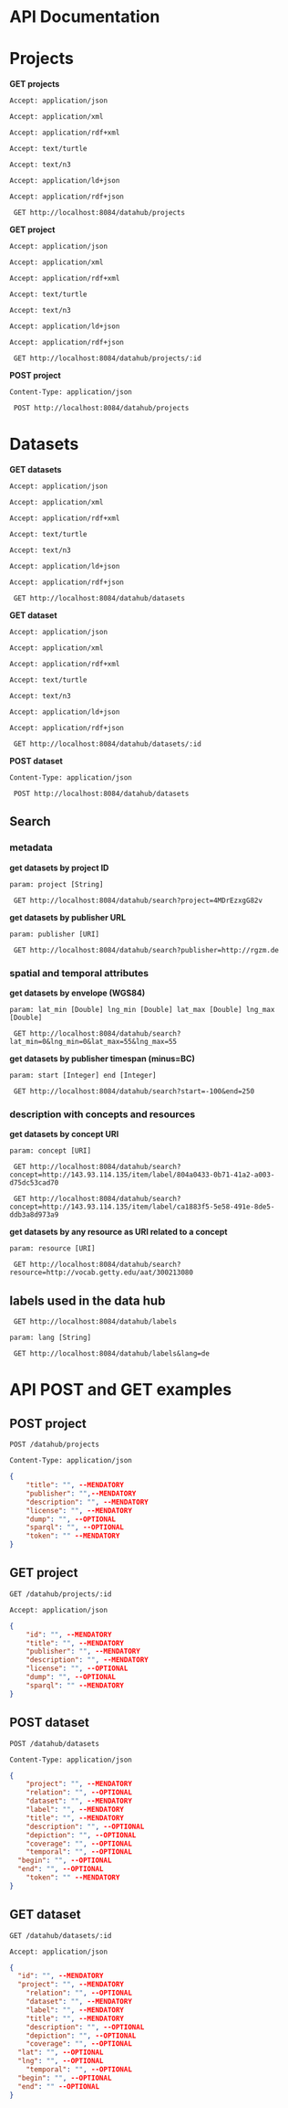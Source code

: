 # API Documentation

# Projects

**GET projects**

`Accept: application/json`

`Accept: application/xml`

`Accept: application/rdf+xml`

`Accept: text/turtle`

`Accept: text/n3`

`Accept: application/ld+json`

`Accept: application/rdf+json`

` GET http://localhost:8084/datahub/projects`

**GET project**

`Accept: application/json`

`Accept: application/xml`

`Accept: application/rdf+xml`

`Accept: text/turtle`

`Accept: text/n3`

`Accept: application/ld+json`

`Accept: application/rdf+json`

` GET http://localhost:8084/datahub/projects/:id`

**POST project**

`Content-Type: application/json`

` POST http://localhost:8084/datahub/projects`

# Datasets

**GET datasets**

`Accept: application/json`

`Accept: application/xml`

`Accept: application/rdf+xml`

`Accept: text/turtle`

`Accept: text/n3`

`Accept: application/ld+json`

`Accept: application/rdf+json`

` GET http://localhost:8084/datahub/datasets`

**GET dataset**

`Accept: application/json`

`Accept: application/xml`

`Accept: application/rdf+xml`

`Accept: text/turtle`

`Accept: text/n3`

`Accept: application/ld+json`

`Accept: application/rdf+json`

` GET http://localhost:8084/datahub/datasets/:id`

**POST dataset**

`Content-Type: application/json`

` POST http://localhost:8084/datahub/datasets`

## Search

### metadata

**get datasets by project ID**

`param: project [String]`

` GET http://localhost:8084/datahub/search?project=4MDrEzxgG82v`

**get datasets by publisher URL**

`param: publisher [URI]`

` GET http://localhost:8084/datahub/search?publisher=http://rgzm.de`

### spatial and temporal attributes

**get datasets by envelope (WGS84)**

`param: lat_min [Double] lng_min [Double] lat_max [Double] lng_max [Double]`

` GET http://localhost:8084/datahub/search?lat_min=0&lng_min=0&lat_max=55&lng_max=55`

**get datasets by publisher timespan (minus=BC)**

`param: start [Integer] end [Integer]`

` GET http://localhost:8084/datahub/search?start=-100&end=250`

### description with concepts and resources

**get datasets by concept URI**

`param: concept [URI]`

` GET http://localhost:8084/datahub/search?concept=http://143.93.114.135/item/label/804a0433-0b71-41a2-a003-d75dc53cad70`

` GET http://localhost:8084/datahub/search?concept=http://143.93.114.135/item/label/ca1883f5-5e58-491e-8de5-ddb3a8d973a9`

**get datasets by any resource as URI related to a concept**

`param: resource [URI]`

` GET http://localhost:8084/datahub/search?resource=http://vocab.getty.edu/aat/300213080`

## labels used in the data hub

` GET http://localhost:8084/datahub/labels`

`param: lang [String]`

` GET http://localhost:8084/datahub/labels&lang=de`


# API POST and GET examples

## POST project

`POST /datahub/projects`

`Content-Type: application/json`

```json
{
	"title": "", --MENDATORY
	"publisher": "",--MENDATORY
	"description": "", --MENDATORY
	"license": "", --MENDATORY
	"dump": "", --OPTIONAL
	"sparql": "", --OPTIONAL
	"token": "" --MENDATORY
}
```

## GET project

`GET /datahub/projects/:id`

`Accept: application/json`

```json
{
	"id": "", --MENDATORY
	"title": "", --MENDATORY
	"publisher": "", --MENDATORY
	"description": "", --MENDATORY
	"license": "", --OPTIONAL
	"dump": "", --OPTIONAL
	"sparql": "" --MENDATORY
}
```

## POST dataset

`POST /datahub/datasets`

`Content-Type: application/json`

```json
{
	"project": "", --MENDATORY
	"relation": "", --OPTIONAL
	"dataset": "", --MENDATORY
	"label": "", --MENDATORY
	"title": "", --MENDATORY
	"description": "", --OPTIONAL
	"depiction": "", --OPTIONAL
	"coverage": "", --OPTIONAL
	"temporal": "", --OPTIONAL
  "begin": "", --OPTIONAL
  "end": "", --OPTIONAL
	"token": "" --MENDATORY
}
```

## GET dataset

`GET /datahub/datasets/:id`

`Accept: application/json`

```json
{
  "id": "", --MENDATORY
  "project": "", --MENDATORY
	"relation": "", --OPTIONAL
	"dataset": "", --MENDATORY
	"label": "", --MENDATORY
	"title": "", --MENDATORY
	"description": "", --OPTIONAL
	"depiction": "", --OPTIONAL
	"coverage": "", --OPTIONAL
  "lat": "", --OPTIONAL
  "lng": "", --OPTIONAL
	"temporal": "", --OPTIONAL
  "begin": "", --OPTIONAL
  "end": "" --OPTIONAL
}
```
